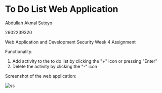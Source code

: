 # To Do List Web Application
Abdullah Akmal Sutoyo

2602239320

Web Application and Development Security Week 4 Assignment

Functionality:
1. Add activity to the to do list by clicking the "+" icon or pressing "Enter"
2. Delete the activity by clicking the "-" icon

Screenshot of the web application:

![ss](Screenshot%%2024-03-16%205235.png)
